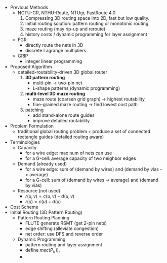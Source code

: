 * Previous Methods
	* NCTU-GR, NTHU-Route, NTUgr, FastRoute 4.0
		1. Compressing 3D routing space into 2D, fast but low quality.
		2. Initial routing solution: pattern routing or monotonic routing.
		3. maze routing (may rip-up and reroute)
		4. history costs / dynamic programming for layer assignment
	* FGR
		* directly route the nets in 3D
		* discrete Lagrange multipliers
	* GRIP
		* integer linear programming
* Proposed Algorithm
	* detailed-routability-driven 3D global router
		1. **3D pattern routing**
			* multi-pin -> two-pin net
			* L-shape patterns (dynamic programming)
		2. **multi-level 3D maze routing**
			* maze route (coarsen grid graph) -> highest routability
			* fine-grained maze routing -> find lowest cost path
		3. patching
			* add stand-alone route guides
			* improve detailed routability
* Problem Formulation
	* traditional global routing problem + produce a set of connected rectangle guides (detailed routing aware)
* Terminologies
	* Capacity
		* for a wire edge: max num of nets can use
		* for a G-cell: average capacity of two neighbor edges
	* Demand (already used)
		* for a wire edge: sum of (demand by wires) and (demand by vias -> average)
		* for a G-cell: sum of (demand by wires -> average) and (demand by vias)
	* Resource (not used)
		* $r(u, v) = c(u, v) - d(u, v)$
		* $r(u) = c(u) - d(u)$
* Cost Scheme
* Initial Routing (3D Pattern Routing)
	* Pattern Routing Planning
		* FLUTE generate RSMT (get 2-pin nets)
		* edge shifting (alleviate congestion)
		* net order: use DFS and reverse order 
	* Dynamic Programming
		* pattern routing and layer assignment
		* define $msc(P_i, l)$, 
		* 